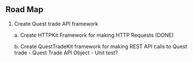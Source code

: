 ## Road Map

1. Create Quest trade API framework

    a. Create HTTPKit Framework for making HTTP Requests (DONE)
        

    b. Create QuestTradeKit framework for making REST API calls to Quest trade
        - Quest Trade API Object
        - Unit test?
